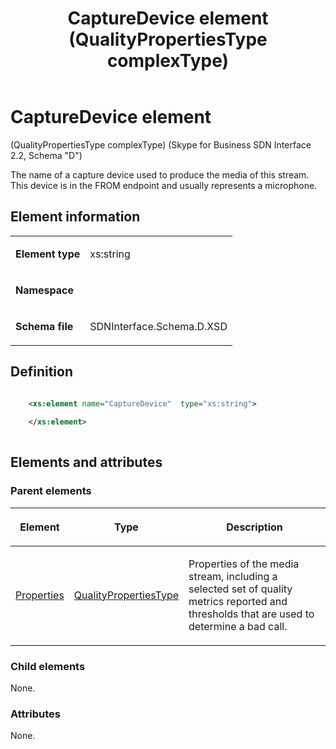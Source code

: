 ﻿---
title: CaptureDevice element (QualityPropertiesType complexType) 
TOCTitle: CaptureDevice element
ms:assetid: 8cd9db98-fec4-f564-7e30-68c8db2605af
ms:mtpsurl: https://msdn.microsoft.com/library/Mt149442(v=office.16)
ms:contentKeyID: 65855391
ms.date: 08/24/2015
mtps_version: v=office.16
dev_langs:
- xml
---

# CaptureDevice element 

(QualityPropertiesType complexType) (Skype for Business SDN Interface 2.2, Schema "D")

The name of a capture device used to produce the media of this stream. This device is in the FROM endpoint and usually represents a microphone.

## Element information

<table>

<tbody>
<tr class="odd">
<td><p><strong>Element type</strong></p></td>
<td><p>xs:string</p></td>
</tr>
<tr class="even">
<td><p><strong>Namespace</strong></p></td>
<td><p></p></td>
</tr>
<tr class="odd">
<td><p><strong>Schema file</strong></p></td>
<td><p>SDNInterface.Schema.D.XSD</p></td>
</tr>
</tbody>
</table>


## Definition

```xml

    <xs:element name="CaptureDevice"  type="xs:string">
    
    </xs:element>
  
```

## Elements and attributes

### Parent elements

<table>

<thead>
<tr class="header">
<th><p>Element</p></th>
<th><p>Type</p></th>
<th><p>Description</p></th>
</tr>
</thead>
<tbody>
<tr class="odd">
<td><p><a href="properties-element-qualitytype-complextype-skype-for-business-sdn-interface-2-2-schema-d.md">Properties</a></p></td>
<td><p><a href="qualitypropertiestype-complextype-skype-for-business-sdn-interface-2-2-schema-d.md">QualityPropertiesType</a></p></td>
<td><p>Properties of the media stream, including a selected set of quality metrics reported and thresholds that are used to determine a bad call.</p></td>
</tr>
</tbody>
</table>


### Child elements

None.

### Attributes

None.

